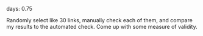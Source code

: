 days: 0.75


Randomly select like 30 links, manually check each
of them, and compare my results to the automated check.
Come up with some measure of validity.
